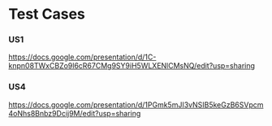 # Test Cases
### US1
https://docs.google.com/presentation/d/1C-knpn08TWxCBZo9l6cR67CMg9SY9iH5WLXENlCMsNQ/edit?usp=sharing

### US4
https://docs.google.com/presentation/d/1PGmk5mJI3vNSIB5keGzB6SVpcm4oNhs8Bnbz9Dcij9M/edit?usp=sharing
